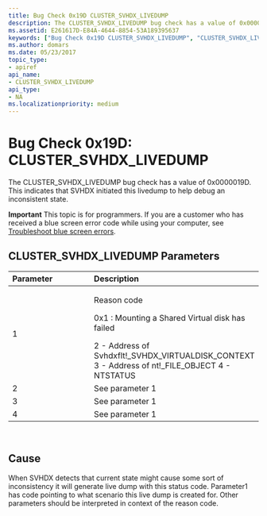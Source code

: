 ```yaml
---
title: Bug Check 0x19D CLUSTER_SVHDX_LIVEDUMP
description: The CLUSTER_SVHDX_LIVEDUMP bug check has a value of 0x0000019D. This indicates that SVHDX initiated this livedump to help debug an inconsistent state.
ms.assetid: E261617D-E84A-4644-8854-53A189395637
keywords: ["Bug Check 0x19D CLUSTER_SVHDX_LIVEDUMP", "CLUSTER_SVHDX_LIVEDUMP"]
ms.author: domars
ms.date: 05/23/2017
topic_type:
- apiref
api_name:
- CLUSTER_SVHDX_LIVEDUMP
api_type:
- NA
ms.localizationpriority: medium
---
```


# Bug Check 0x19D: CLUSTER\_SVHDX\_LIVEDUMP


The CLUSTER\_SVHDX\_LIVEDUMP bug check has a value of 0x0000019D. This indicates that SVHDX initiated this livedump to help debug an inconsistent state.

**Important** This topic is for programmers. If you are a customer who has received a blue screen error code while using your computer, see [Troubleshoot blue screen errors](https://windows.microsoft.com/windows-10/troubleshoot-blue-screen-errors).

## CLUSTER\_SVHDX\_LIVEDUMP Parameters


<table>
<colgroup>
<col width="50%" />
<col width="50%" />
</colgroup>
<thead>
<tr class="header">
<th align="left">Parameter</th>
<th align="left">Description</th>
</tr>
</thead>
<tbody>
<tr class="odd">
<td align="left">1</td>
<td align="left"><p>Reason code</p>
<p>0x1 : Mounting a Shared Virtual disk has failed</p>
2 - Address of Svhdxflt!_SVHDX_VIRTUALDISK_CONTEXT
3 - Address of nt!_FILE_OBJECT
4 - NTSTATUS</td>
</tr>
<tr class="even">
<td align="left">2</td>
<td align="left">See parameter 1</td>
</tr>
<tr class="odd">
<td align="left">3</td>
<td align="left">See parameter 1</td>
</tr>
<tr class="even">
<td align="left">4</td>
<td align="left">See parameter 1</td>
</tr>
</tbody>
</table>

 

Cause
-----

When SVHDX detects that current state might cause some sort of inconsistency it will generate live dump with this status code. Parameter1 has code pointing to what scenario this live dump is created for. Other parameters should be interpreted in context of the reason code.

 

 




